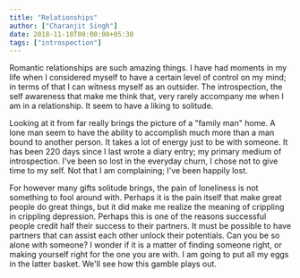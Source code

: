 ```yaml
---
title: "Relationships"
author: ["Charanjit Singh"]
date: 2018-11-10T00:00:00+05:30
tags: ["introspection"]
---
```


Romantic relationships are such amazing things. I have had moments in my life when
I considered myself to have a certain level of control on my mind; in terms of
that I can witness myself as an outsider. The introspection, the self awareness
that make me think that, very rarely accompany me when I am in a relationship.
It seem to have a liking to solitude.

Looking at it from far really brings the picture of a "family man" home. A lone
man seem to have the ability to accomplish much more than a man bound to another
person. It takes a lot of energy just to be with someone. It has been 220 days
since I last wrote a diary entry; my primary medium of introspection. I've been
so lost in the everyday churn, I chose not to give time to my self. Not that I
am complaining; I've been happily lost.

For however many gifts solitude brings, the pain of loneliness is not something
to fool around with. Perhaps it is the pain itself that make great people do
great things, but it did make me realize the meaning of crippling in crippling
depression. Perhaps this is one of the reasons successful people credit half
their success to their partners. It must be possible to have partners that can
assist each other unlock their potentials. Can you be so alone with someone? I
wonder if it is a matter of finding someone right, or making yourself right for
the one you are with. I am going to put all my eggs in the latter basket. We'll
see how this gamble plays out.
